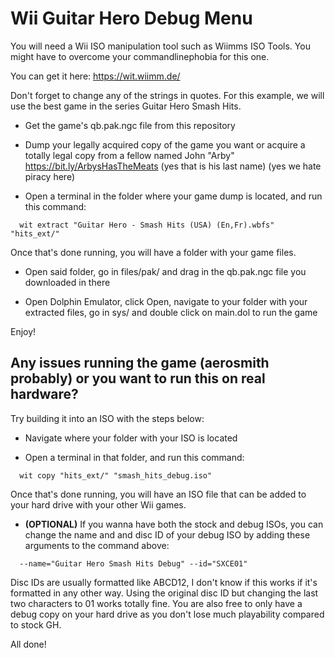 # Wii Guitar Hero Debug Menu

You will need a Wii ISO manipulation tool such as Wiimms ISO Tools. You might have to overcome your commandlinephobia for this one.

You can get it here: https://wit.wiimm.de/

Don't forget to change any of the strings in quotes. For this example, we will use the best game in the series Guitar Hero Smash Hits.


* Get the game's qb.pak.ngc file from this repository

* Dump your legally acquired copy of the game you want or acquire a totally legal copy from a fellow named John "Arby" https://bit.ly/ArbysHasTheMeats (yes that is his last name) (yes we hate piracy here)

* Open a terminal in the folder where your game dump is located, and run this command:
```
  wit extract "Guitar Hero - Smash Hits (USA) (En,Fr).wbfs" "hits_ext/"
```

Once that's done running, you will have a folder with your game files.

* Open said folder, go in files/pak/ and drag in the qb.pak.ngc file you downloaded in there

* Open Dolphin Emulator, click Open, navigate to your folder with your extracted files, go in sys/ and double click on main.dol to run the game

Enjoy!

## Any issues running the game (aerosmith probably) or you want to run this on real hardware?

Try building it into an ISO with the steps below:

* Navigate where your folder with your ISO is located

* Open a terminal in that folder, and run this command:
```
  wit copy "hits_ext/" "smash_hits_debug.iso"
```

Once that's done running, you will have an ISO file that can be added to your hard drive with your other Wii games.

* **(OPTIONAL)** If you wanna have both the stock and debug ISOs, you can change the name and and disc ID of your debug ISO by adding these arguments to the command above:
```
  --name="Guitar Hero Smash Hits Debug" --id="SXCE01"
```

Disc IDs are usually formatted like ABCD12, I don't know if this works if it's formatted in any other way. Using the original disc ID but changing the last two characters to 01 works totally fine.
You are also free to only have a debug copy on your hard drive as you don't lose much playability compared to stock GH.

All done!
